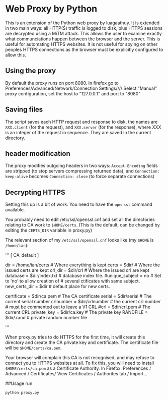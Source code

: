 Web Proxy by Python
=====================

This is an extension of the Python web proxy by luagaathuy. It is extended in two main ways: all HTTP(S) traffic is logged to disk, plus
HTTPS sessions are decrypted using a MiTM attack. This allows the user to examine exactly what communciations happen between the browser and the server.
This is useful for automating HTTPS websites. It is not useful for spying on other peoples HTTPS connections as the browser must be explicitly configured to allow this. 

## Using the proxy

By default the proxy runs on port 8080. In firefox go to Preferences/Advanced/Network/Connection Settings////
Select "Manual" proxy configuration, set the host to "127.0.0.1" and port to "8080"

## Saving files

The script saves each HTTP request and response to disk, the names are `XXX.client` (for the request), and `XXX.server`
(for the response), where XXX is an integer of the request in sequence. They are saved in the current directory.

## header modification

The proxy modifies outgoing headers in two ways: `Accept-Encoding` fields are stripped (to stop
servers compressing returned data), and `Connection: keep-alive` becomes `Connection: close`
(to force separate connections)

## Decrypting HTTPS

Setting this up is a bit of work. You need to have the `openssl` command available.

You probably need to edit /etc/ssl/openssl.cnf and set all the directories relating to CA work
to `$HOME/certs`. (This is the default, can be changed by editing the `CERTS_DIR` variable
in proxy.py)

The relevant section of my `/etc/ssl/openssl.cnf` looks like (my `$HOME` is `/home/ian`):

'''
[ CA_default ]

dir		= /home/ian/certs		# Where everything is kept
certs		= $dir/	# Where the issued certs are kept
crl_dir		= $dir/crl		# Where the issued crl are kept
database	= $dir/index.txt	# database index file.
#unique_subject	= no			# Set to 'no' to allow creation of
					# several ctificates with same subject.
new_certs_dir	= $dir		# default place for new certs.

certificate	= $dir/ca.pem 	# The CA certificate
serial		= $dir/serial 		# The current serial number
crlnumber	= $dir/crlnumber	# the current crl number
					# must be commented out to leave a V1 CRL
#crl		= $dir/crl.pem 		# The current CRL
private_key	= $dir/ca.key # The private key
RANDFILE	= $dir/.rand	# private random number file

'''

When proxy.py tries to do HTTPS for the first time, it will create this directory and 
create the CA private key and certificate. The certificate file will be `$HOME/certs/ca.pem`.

Your browser will complain this CA is not recognised, and may refuse to connect you
to HTTPS websites at all. To fix this, you will need to install `$HOME/certs/ca.pem` as a Certificate
Authority. In Firefox: Preferences / Advanced / Certificates/ View Certificates / Authorites tab / Import...


##Usage
run
```
python proxy.py 
```
